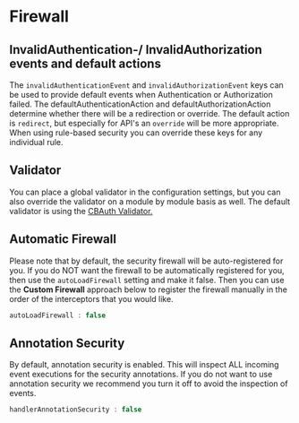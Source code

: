 # Firewall



## InvalidAuthentication-/ InvalidAuthorization events and default actions

The `invalidAuthenticationEvent` and `invalidAuthorizationEvent` keys can be used to provide default events when Authentication or Authorization failed. The defaultAuthenticationAction and defaultAuthorizationAction determine whether there will be a redirection or override. The default action is `redirect`, but especially for API's an `override` will be more appropriate. When using rule-based security you can override these keys for any individual rule.

## Validator

You can place a global validator in the configuration settings, but you can also override the validator on a module by module basis as well. The default validator is using the [CBAuth Validator.](../../../security-validators/cbauth-validator.md)



## Automatic Firewall

Please note that by default, the security firewall will be auto-registered for you. If you do NOT want the firewall to be automatically registered for you, then use the `autoLoadFirewall` setting and make it false. Then you can use the **Custom Firewall** approach below to register the firewall manually in the order of the interceptors that you would like.

```javascript
autoLoadFirewall : false
```

## Annotation Security

By default, annotation security is enabled. This will inspect ALL incoming event executions for the security annotations. If you do not want to use annotation security we recommend you turn it off to avoid the inspection of events.

```javascript
handlerAnnotationSecurity : false
```

